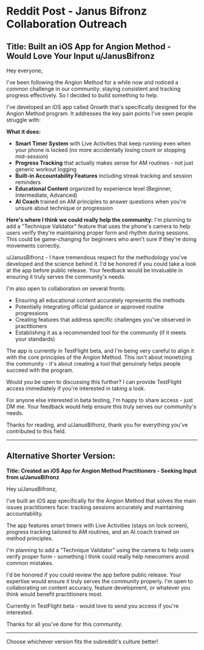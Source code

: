 # Reddit Post - Janus Bifronz Collaboration Outreach

## Title: Built an iOS App for Angion Method - Would Love Your Input u/JanusBifronz

Hey everyone,

I've been following the Angion Method for a while now and noticed a common challenge in our community: staying consistent and tracking progress effectively. So I decided to build something to help.

I've developed an iOS app called Growth that's specifically designed for the Angion Method program. It addresses the key pain points I've seen people struggle with:

**What it does:**
- **Smart Timer System** with Live Activities that keep running even when your phone is locked (no more accidentally losing count or stopping mid-session)
- **Progress Tracking** that actually makes sense for AM routines - not just generic workout logging
- **Built-in Accountability Features** including streak tracking and session reminders
- **Educational Content** organized by experience level (Beginner, Intermediate, Advanced)
- **AI Coach** trained on AM principles to answer questions when you're unsure about technique or progression

**Here's where I think we could really help the community:** I'm planning to add a "Technique Validator" feature that uses the phone's camera to help users verify they're maintaining proper form and rhythm during sessions. This could be game-changing for beginners who aren't sure if they're doing movements correctly.

u/JanusBifronz - I have tremendous respect for the methodology you've developed and the science behind it. I'd be honored if you could take a look at the app before public release. Your feedback would be invaluable in ensuring it truly serves the community's needs. 

I'm also open to collaboration on several fronts:
- Ensuring all educational content accurately represents the methods
- Potentially integrating official guidance or approved routine progressions
- Creating features that address specific challenges you've observed in practitioners
- Establishing it as a recommended tool for the community (if it meets your standards)

The app is currently in TestFlight beta, and I'm being very careful to align it with the core principles of the Angion Method. This isn't about monetizing the community - it's about creating a tool that genuinely helps people succeed with the program.

Would you be open to discussing this further? I can provide TestFlight access immediately if you're interested in taking a look.

For anyone else interested in beta testing, I'm happy to share access - just DM me. Your feedback would help ensure this truly serves our community's needs.

Thanks for reading, and u/JanusBifronz, thank you for everything you've contributed to this field.

---

## Alternative Shorter Version:

**Title: Created an iOS App for Angion Method Practitioners - Seeking Input from u/JanusBifronz**

Hey u/JanusBifronz,

I've built an iOS app specifically for the Angion Method that solves the main issues practitioners face: tracking sessions accurately and maintaining accountability.

The app features smart timers with Live Activities (stays on lock screen), progress tracking tailored to AM routines, and an AI coach trained on method principles. 

I'm planning to add a "Technique Validator" using the camera to help users verify proper form - something I think could really help newcomers avoid common mistakes.

I'd be honored if you could review the app before public release. Your expertise would ensure it truly serves the community properly. I'm open to collaborating on content accuracy, feature development, or whatever you think would benefit practitioners most.

Currently in TestFlight beta - would love to send you access if you're interested.

Thanks for all you've done for this community.

---

Choose whichever version fits the subreddit's culture better!